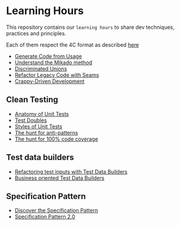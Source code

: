 # Learning Hours
This repository contains our `learning hours` to share dev techniques, practices and principles.

Each of them respect the 4C format as described [here](https://www.sammancoaching.org/)

- [Generate Code from Usage](generate-code-from-usage/Facilitation.md)
- [Understand the Mikado method](mikado-method/step-1/Facilitation.md)
- [Discriminated Unions](discriminated-unions/Facilitation.md)
- [Refactor Legacy Code with Seams](Seam-TripService/README.md)
- [Crappy-Driven Development](crappy-driven-development/Facilitation.md)

## Clean Testing
- [Anatomy of Unit Tests](clean-testing/1-test-anatomy/Facilitation.md)
- [Test Doubles](clean-testing/4-test-doubles/Facilitation.md)
- [Styles of Unit Tests](clean-testing/6-styles-of-unit-tests/Facilitation.md)
- [The hunt for anti-patterns](clean-testing/7-anti-patterns/Facilitation.md)
- [The hunt for 100% code coverage](clean-testing/8-hunt-to-100percent-coverage/Facilitation.md)

## Test data builders
- [Refactoring test inputs with Test Data Builders](test-data-builders/refactoring-test-inputs-with-test-data-builders/Facilitation.md)
- [Business oriented Test Data Builders](test-data-builders/business-oriented-test-data-builders/Facilitation.md)

## Specification Pattern
- [Discover the Specification Pattern](specification-pattern/discover-specification-pattern/Facilitation.md)
- [Specification Pattern 2.0](specification-pattern/specification-2.0/Facilitation.md)
